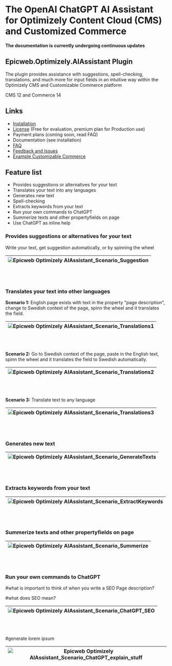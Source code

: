 # The OpenAI ChatGPT AI Assistant for Optimizely Content Cloud (CMS) and Customized Commerce

**The documentation is currently undergoing continuous updates**

## Epicweb.Optimizely.AIAssistant Plugin
The plugin provides assistance with suggestions, spell-checking, translations, and much more for input fields in an intuitive way within the Optimizely CMS and Customizable Commerce platform

CMS 12 and Commerce 14

## Links 
- [Installation](installation.md)
- [License](license.md) (Free for evaluation, premium plan for Production use)
- Payment plans (coming soon, read FAQ)
- Documentation (see installation)
- [FAQ](faq.md)
- [Feedback and Issues](https://github.com/Epicweb-Optimizely/Epicweb.Optimizely.AIAssistant/discussions)
- [Example Customizable Commerce](Example-Commerce-work-with-SEO-and-translations-on-a-product.md)

## Feature list
- Provides suggestions or alternatives for your text
- Translates your text into any languages
- Generates new text
- Spell-checking
- Extracts keywords from your text
- Run your own commands to ChatGPT 
- Summerize texts and other propertyfields on page
- Use ChatGPT as inline help

### Provides suggestions or alternatives for your text

Write your text, get suggestion automatically, or by spinning the wheel


| ![Epicweb Optimizely AIAssistant_Scenario_Suggestion](https://github.com/Epicweb-Optimizely/Epicweb.Optimizely.AIAssistant/assets/9716195/1edc64b4-701c-40e5-a587-13358ef6c732) |
|-|

<br /><br />

### Translates your text into other languages

**Scenario 1:** English page exists with text in the property "page description", change to Swedish context of the page, spinn the wheel and it translates the field.

| ![Epicweb Optimizely AIAssistant_Scenario_Translations1](https://github.com/Epicweb-Optimizely/Epicweb.Optimizely.AIAssistant/assets/9716195/5973da64-f645-43f0-93eb-6769bb1170fb) |
|-|

<br /><br />

**Scenario 2:** Go to Swedish context of the page, paste in the English text, spinn the wheel and it translates the field to Swedish automatically.

| ![Epicweb Optimizely AIAssistant_Scenario_Translations2](https://github.com/Epicweb-Optimizely/Epicweb.Optimizely.AIAssistant/assets/9716195/110e46a3-0538-462e-adde-ea0e47ca0d98) |
|-|

<br /><br />

**Scenario 3:** Translate text to any language

| ![Epicweb Optimizely AIAssistant_Scenario_Translations3](https://github.com/Epicweb-Optimizely/Epicweb.Optimizely.AIAssistant/assets/9716195/96da3776-8fde-4e4e-b81a-cb076d6ea8ae) |
|-|

<br /><br />

### Generates new text

| ![Epicweb Optimizely AIAssistant_Scenario_GenerateTexts](https://github.com/Epicweb-Optimizely/Epicweb.Optimizely.AIAssistant/assets/9716195/c7b3c62b-76c2-411b-83b5-57a67ea34848) |
|-|

<br /><br />


### Extracts keywords from your text

| ![Epicweb Optimizely AIAssistant_Scenario_ExtractKeywords](https://github.com/Epicweb-Optimizely/Epicweb.Optimizely.AIAssistant/assets/9716195/72bb00b3-ec62-44c8-91e7-33fac6c1b7ef) |
|-|

<br /><br />

### Summerize texts and other propertyfields on page


| ![Epicweb Optimizely AIAssistant_Scenario_Summerize](https://github.com/Epicweb-Optimizely/Epicweb.Optimizely.AIAssistant/assets/9716195/73c84d7a-5ab9-4b06-82b8-7e1a24fd10d9) |
|-|


<br /><br />

### Run your own commands to ChatGPT 

#what is important to think of when you write a SEO Page description?

#what does SEO mean?

| ![Epicweb Optimizely AIAssistant_Scenario_ChatGPT_SEO](https://github.com/Epicweb-Optimizely/Epicweb.Optimizely.AIAssistant/assets/9716195/6cc36306-dc33-4c0a-9ca6-724a03643070) |
|-|


<br /><br />

#generate lorem ipsum

| ![Epicweb Optimizely AIAssistant_Scenario_ChatGPT_explain_stuff](https://github.com/Epicweb-Optimizely/Epicweb.Optimizely.AIAssistant/assets/9716195/63e7ab1c-3c9c-4bed-a38e-e6caf0ff9eea) |
|-|

<br /><br />

